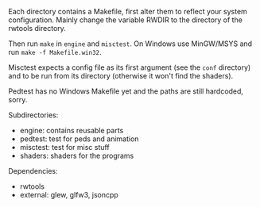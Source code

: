 Each directory contains a Makefile, first alter them to reflect your
system configuration. Mainly change the variable RWDIR to the directory
of the rwtools directory.

Then run `make` in `engine` and `misctest`.
On Windows use MinGW/MSYS and run `make -f Makefile.win32`.

Misctest expects a config file as its first argument (see the `conf` directory)
and to be run from its directory (otherwise it won't find the shaders).

Pedtest has no Windows Makefile yet and the paths are still hardcoded, sorry.

Subdirectories:
- engine:
	contains reusable parts
- pedtest:
	test for peds and animation
- misctest:
	test for misc stuff
- shaders:
	shaders for the programs

Dependencies:
- rwtools
- external: glew, glfw3, jsoncpp
